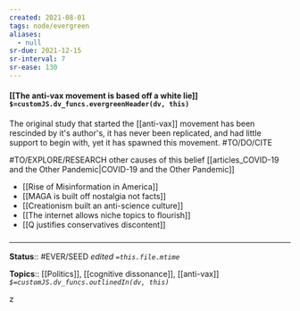 ```yaml
---
created: 2021-08-01
tags: node/evergreen
aliases:
  - null
sr-due: 2021-12-15
sr-interval: 7
sr-ease: 130
---
```


#### [[The anti-vax movement is based off a white lie]] `$=customJS.dv_funcs.evergreenHeader(dv, this)`

The original study that started the [[anti-vax]] movement has been rescinded by it's author's, it has never been replicated, and had little support to begin with, yet it has spawned this movement.   #TO/DO/CITE 

#TO/EXPLORE/RESEARCH other causes of this belief [[articles_COVID-19 and the Other Pandemic|COVID-19 and the Other Pandemic]]

- [[Rise of Misinformation in America]]
- [[MAGA is built off nostalgia not facts]]
- [[Creationism built an anti-science culture]]
- [[The internet allows niche topics to flourish]]
- [[Q justifies conservatives discontent]]

### <hr class="footnote"/>

**Status**:: #EVER/SEED
*edited `=this.file.mtime`*

**Topics**:: [[Politics]], [[cognitive dissonance]],  [[anti-vax]]
*`$=customJS.dv_funcs.outlinedIn(dv, this)`*

z